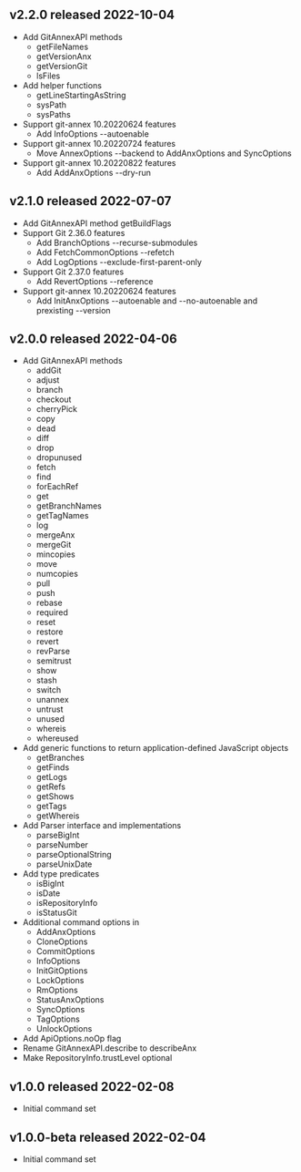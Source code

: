 ## v2.2.0 released 2022-10-04
* Add GitAnnexAPI methods
    * getFileNames
    * getVersionAnx
    * getVersionGit
    * lsFiles
* Add helper functions
    * getLineStartingAsString
    * sysPath
    * sysPaths
* Support git-annex 10.20220624 features
    * Add InfoOptions --autoenable
* Support git-annex 10.20220724 features
    * Move AnnexOptions --backend to AddAnxOptions and SyncOptions
* Support git-annex 10.20220822 features
    * Add AddAnxOptions --dry-run

## v2.1.0 released 2022-07-07
* Add GitAnnexAPI method getBuildFlags
* Support Git 2.36.0 features
    * Add BranchOptions --recurse-submodules
    * Add FetchCommonOptions --refetch
    * Add LogOptions --exclude-first-parent-only
* Support Git 2.37.0 features
    * Add RevertOptions --reference
* Support git-annex 10.20220624 features
    * Add InitAnxOptions --autoenable and --no-autoenable and prexisting --version

## v2.0.0 released 2022-04-06
* Add GitAnnexAPI methods
    * addGit
    * adjust
    * branch
    * checkout
    * cherryPick
    * copy
    * dead
    * diff
    * drop
    * dropunused
    * fetch
    * find
    * forEachRef
    * get
    * getBranchNames
    * getTagNames
    * log
    * mergeAnx
    * mergeGit
    * mincopies
    * move
    * numcopies
    * pull
    * push
    * rebase
    * required
    * reset
    * restore
    * revert
    * revParse
    * semitrust
    * show
    * stash
    * switch
    * unannex
    * untrust
    * unused
    * whereis
    * whereused
* Add generic functions to return application-defined JavaScript objects
    * getBranches
    * getFinds
    * getLogs
    * getRefs
    * getShows
    * getTags
    * getWhereis
* Add Parser interface and implementations
    * parseBigInt
    * parseNumber
    * parseOptionalString
    * parseUnixDate
* Add type predicates
    * isBigInt
    * isDate
    * isRepositoryInfo
    * isStatusGit
* Additional command options in
    * AddAnxOptions
    * CloneOptions
    * CommitOptions
    * InfoOptions
    * InitGitOptions
    * LockOptions
    * RmOptions
    * StatusAnxOptions
    * SyncOptions
    * TagOptions
    * UnlockOptions
* Add ApiOptions.noOp flag
* Rename GitAnnexAPI.describe to describeAnx
* Make RepositoryInfo.trustLevel optional

## v1.0.0 released 2022-02-08
* Initial command set

## v1.0.0-beta released 2022-02-04
* Initial command set
